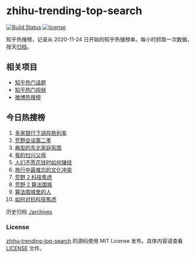 # zhihu-trending-top-search

[![Build Status](https://github.com/justjavac/zhihu-trending-top-search/workflows/ci/badge.svg?branch=main)](https://github.com/justjavac/zhihu-trending-top-search/actions)
[![license](https://img.shields.io/github/license/justjavac/zhihu-trending-top-search)](https://github.com/justjavac/zhihu-trending-top-search/blob/main/LICENSE)

知乎热搜榜，记录从 2020-11-24 日开始的知乎热搜榜单。每小时抓取一次数据，按天[归档](./archives)。

## 相关项目

- [知乎热门话题](https://github.com/justjavac/zhihu-trending-hot-questions)
- [知乎热门视频](https://github.com/justjavac/zhihu-trending-hot-video)
- [微博热搜榜](https://github.com/justjavac/weibo-trending-hot-search)

## 今日热搜榜

<!-- BEGIN -->
<!-- 最后更新时间 Fri Sep 01 2023 07:06:53 GMT+0800 (China Standard Time) -->

1. [多家银行下调存款利率](https://www.zhihu.com/search?q=%E5%A4%9A%E5%AE%B6%E9%93%B6%E8%A1%8C%E4%B8%8B%E8%B0%83%E5%AD%98%E6%AC%BE%E5%88%A9%E7%8E%87)
1. [荒野会谈第二季](https://www.zhihu.com/search?q=%E8%8D%92%E9%87%8E%E4%BC%9A%E8%B0%88%E7%AC%AC%E4%BA%8C%E5%AD%A3)
1. [典型的东北家庭氛围](https://www.zhihu.com/search?q=%E5%85%B8%E5%9E%8B%E7%9A%84%E4%B8%9C%E5%8C%97%E5%AE%B6%E5%BA%AD%E6%B0%9B%E5%9B%B4)
1. [我的扫兴父母](https://www.zhihu.com/search?q=%E6%88%91%E7%9A%84%E6%89%AB%E5%85%B4%E7%88%B6%E6%AF%8D)
1. [人们不愿花钱时如何赚钱](https://www.zhihu.com/search?q=%E4%BA%BA%E4%BB%AC%E4%B8%8D%E6%84%BF%E8%8A%B1%E9%92%B1%E6%97%B6%E5%A6%82%E4%BD%95%E8%B5%9A%E9%92%B1)
1. [旅行中最难忘的文化冲突](https://www.zhihu.com/search?q=%E6%97%85%E8%A1%8C%E4%B8%AD%E6%9C%80%E9%9A%BE%E5%BF%98%E7%9A%84%E6%96%87%E5%8C%96%E5%86%B2%E7%AA%81)
1. [荒野 2 科技焦虑](https://www.zhihu.com/search?q=%E8%8D%92%E9%87%8E%202%20%E7%A7%91%E6%8A%80%E7%84%A6%E8%99%91)
1. [荒野 2 算法围城](https://www.zhihu.com/search?q=%E8%8D%92%E9%87%8E%202%20%E7%AE%97%E6%B3%95%E5%9B%B4%E5%9F%8E)
1. [算法围城里的人](https://www.zhihu.com/search?q=%E7%AE%97%E6%B3%95%E5%9B%B4%E5%9F%8E%E9%87%8C%E7%9A%84%E4%BA%BA)
1. [如何对抗科技焦虑](https://www.zhihu.com/search?q=%E5%A6%82%E4%BD%95%E5%AF%B9%E6%8A%97%E7%A7%91%E6%8A%80%E7%84%A6%E8%99%91)

<!-- END -->

历史归档 [./archives](./archives)

### License

[zhihu-trending-top-search](https://github.com/justjavac/zhihu-trending-top-search) 的源码使用 MIT License
发布。具体内容请查看 [LICENSE](./LICENSE) 文件。

